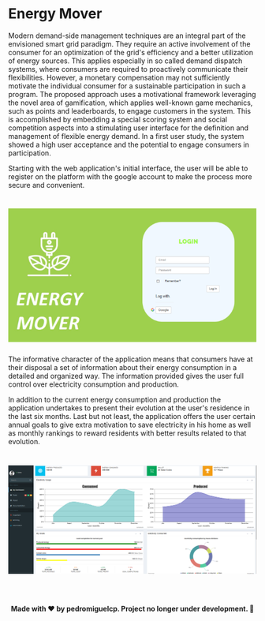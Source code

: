 <h1> Energy Mover </h1>

<p> Modern demand-side management techniques are an integral part of the envisioned smart grid paradigm. They require an active involvement of the consumer for an optimization of the grid's efficiency and a better utilization of energy sources. This applies especially in so called demand dispatch systems, where consumers are required to proactively communicate their flexibilities. However, a monetary compensation may not sufficiently motivate the individual consumer for a sustainable participation in such a program. The proposed approach uses a motivational framework leveraging the novel area of gamification, which applies well-known game mechanics, such as points and leaderboards, to engage customers in the system. This is accomplished by embedding a special scoring system and social competition aspects into a stimulating user interface for the definition and management of flexible energy demand. In a first user study, the system showed a high user acceptance and the potential to engage consumers in participation.</p>

<p> Starting with the web application's initial interface, the user will be able to register on the platform with the google account to make the process more secure and convenient.</p>


<h1 align="center">
    <img alt="LogIn" title="LogIn" src="LogIn.png" />
</h1>



<p> The informative character of the application means that consumers have at their disposal a set of information about their energy consumption in a detailed and organized way. The information provided gives the user full control over electricity consumption and production.</p>

<p> In addition to the current energy consumption and production the application undertakes to present their evolution at the user's residence in the last six months. Last but not least, the application offers the user certain annual goals to give extra motivation to save electricity in his home as well as monthly rankings to reward residents with better results related to that evolution.</p>


<h1 align="center">
    <img alt="App" title="App" src="App.PNG" />
</h1>



<br>
<h4 align="center">
    Made with ❤ by pedromiguelcp. Project no longer under development. 🏁
</h4>
